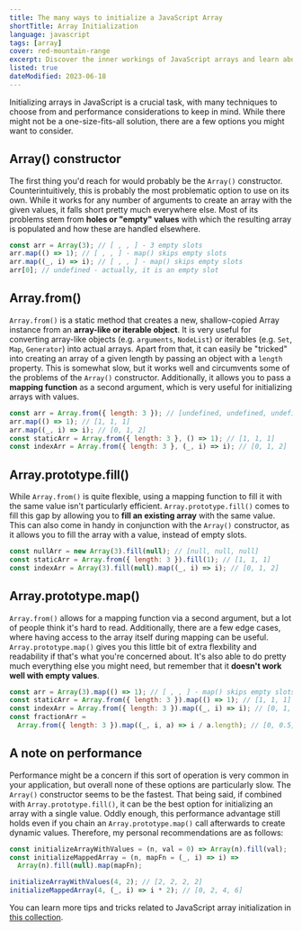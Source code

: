 ```yaml
---
title: The many ways to initialize a JavaScript Array
shortTitle: Array Initialization
language: javascript
tags: [array]
cover: red-mountain-range
excerpt: Discover the inner workings of JavaScript arrays and learn about the different ways to initialize them.
listed: true
dateModified: 2023-06-18
---
```


Initializing arrays in JavaScript is a crucial task, with many techniques to choose from and performance considerations to keep in mind. While there might not be a one-size-fits-all solution, there are a few options you might want to consider.

## Array() constructor

The first thing you'd reach for would probably be the `Array()` constructor. Counterintuitively, this is probably the most problematic option to use on its own. While it works for any number of arguments to create an array with the given values, it falls short pretty much everywhere else. Most of its problems stem from **holes or "empty" values** with which the resulting array is populated and how these are handled elsewhere.

```js
const arr = Array(3); // [ , , ] - 3 empty slots
arr.map(() => 1); // [ , , ] - map() skips empty slots
arr.map((_, i) => i); // [ , , ] - map() skips empty slots
arr[0]; // undefined - actually, it is an empty slot
```

## Array.from()

`Array.from()` is a static method that creates a new, shallow-copied Array instance from an **array-like or iterable object**. It is very useful for converting array-like objects (e.g. `arguments`, `NodeList`) or iterables (e.g. `Set`, `Map`, `Generator`) into actual arrays. Apart from that, it can easily be "tricked" into creating an array of a given length by passing an object with a `length` property. This is somewhat slow, but it works well and circumvents some of the problems of the `Array()` constructor. Additionally, it allows you to pass a **mapping function** as a second argument, which is very useful for initializing arrays with values.

```js
const arr = Array.from({ length: 3 }); // [undefined, undefined, undefined]
arr.map(() => 1); // [1, 1, 1]
arr.map((_, i) => i); // [0, 1, 2]
const staticArr = Array.from({ length: 3 }, () => 1); // [1, 1, 1]
const indexArr = Array.from({ length: 3 }, (_, i) => i); // [0, 1, 2]
```

## Array.prototype.fill()

While `Array.from()` is quite flexible, using a mapping function to fill it with the same value isn't particularly efficient. `Array.prototype.fill()` comes to fill this gap by allowing you to **fill an existing array** with the same value. This can also come in handy in conjunction with the `Array()` constructor, as it allows you to fill the array with a value, instead of empty slots.

```js
const nullArr = new Array(3).fill(null); // [null, null, null]
const staticArr = Array.from({ length: 3 }).fill(1); // [1, 1, 1]
const indexArr = Array(3).fill(null).map((_, i) => i); // [0, 1, 2]
```

## Array.prototype.map()

`Array.from()` allows for a mapping function via a second argument, but a lot of people think it's hard to read. Additionally, there are a few edge cases, where having access to the array itself during mapping can be useful. `Array.prototype.map()` gives you this little bit of extra flexbility and readability if that's what you're concerned about. It's also able to do pretty much everything else you might need, but remember that it **doesn't work well with empty values**.

```js
const arr = Array(3).map(() => 1); // [ , , ] - map() skips empty slots
const staticArr = Array.from({ length: 3 }).map(() => 1); // [1, 1, 1]
const indexArr = Array.from({ length: 3 }).map((_, i) => i); // [0, 1, 2]
const fractionArr =
  Array.from({ length: 3 }).map((_, i, a) => i / a.length); // [0, 0.5, 1]
```

## A note on performance

Performance might be a concern if this sort of operation is very common in your application, but overall none of these options are particularly slow. The `Array()` constructor seems to be the fastest. That being said, if combined with `Array.prototype.fill()`, it can be the best option for initializing an array with a single value. Oddly enough, this performance advantage still holds even if you chain an `Array.prototype.map()` call afterwards to create dynamic values. Therefore, my personal recommendations are as follows:

```js
const initializeArrayWithValues = (n, val = 0) => Array(n).fill(val);
const initializeMappedArray = (n, mapFn = (_, i) => i) =>
  Array(n).fill(null).map(mapFn);

initializeArrayWithValues(4, 2); // [2, 2, 2, 2]
initializeMappedArray(4, (_, i) => i * 2); // [0, 2, 4, 6]
```

You can learn more tips and tricks related to JavaScript array initialization in [this collection](//js/array-initialization/p/1).

